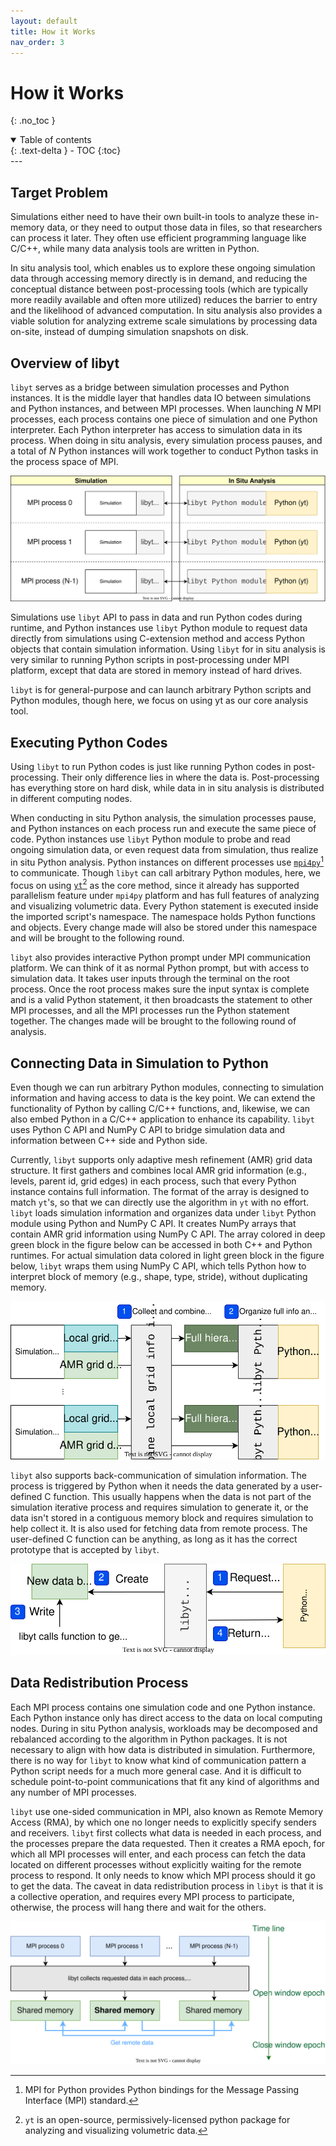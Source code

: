 ```yaml
---
layout: default
title: How it Works
nav_order: 3
---
```

# How it Works
{: .no_toc }
<details open markdown="block">
  <summary>
    Table of contents
  </summary>
  {: .text-delta }
- TOC
{:toc}
</details>
---

## Target Problem

Simulations either need to have their own built-in tools to analyze these in-memory data,
or they need to output those data in files, so that researchers can process it later. They
often use efficient programming language like C/C++, while many data analysis tools are
written in Python.

In situ analysis tool, which enables us to explore these ongoing simulation data through
accessing memory directly is in demand, and reducing the conceptual distance between post-processing tools (which are typically more readily available and often more utilized) reduces
the barrier to entry and the likelihood of advanced computation. In situ analysis also provides
a viable solution for analyzing extreme scale simulations by processing data on-site, instead
of dumping simulation snapshots on disk.

## Overview of libyt
`libyt` serves as a bridge between simulation processes and Python instances.
It is the middle layer that handles data IO between simulations and Python instances, and between MPI processes.
When launching *N* MPI processes, each process contains one piece of simulation and one Python interpreter. 
Each Python interpreter has access to simulation data in its process.
When doing in situ analysis, every simulation process pauses, and a total of *N* Python instances will work together to conduct Python tasks in the process space of MPI.

![](_static/svg/Overview.svg)

Simulations use `libyt` API to pass in data and run Python codes during runtime,
and Python instances use `libyt` Python module to request data directly from simulations
using C-extension method and access Python objects that contain simulation information. 
Using `libyt` for in situ analysis is very similar to running Python scripts in post-processing
under MPI platform, except that data are stored in memory instead of hard drives.

`libyt` is for general-purpose and can launch arbitrary Python scripts and Python modules,
though here, we focus on using yt as our core analysis tool.

## Executing Python Codes 

Using `libyt` to run Python codes is just like running Python codes in post-processing.
Their only difference lies in where the data is.
Post-processing has everything store on hard disk, while data in in situ analysis is distributed
in different computing nodes.

When conducting in situ Python analysis, the simulation processes pause,
and Python instances on each process run and execute the same piece of code. 
Python instances use `libyt` Python module to probe and read ongoing simulation data, 
or even request data from simulation, thus realize in situ Python analysis. 
Python instances on different processes use [`mpi4py`](https://mpi4py.readthedocs.io/en/stable/)[^1] to communicate.
Though `libyt` can call arbitrary Python modules, here, we focus on using [`yt`](https://yt-project.org/)[^2] as the core method, 
since it already has supported parallelism feature under `mpi4py` platform and has full features of analyzing
and visualizing volumetric data.
Every Python statement is executed inside the imported script's namespace.
The namespace holds Python functions and objects. Every change made will also be stored under this
namespace and will be brought to the following round.

`libyt` also provides interactive Python prompt under MPI communication platform. 
We can think of it as normal Python prompt, but with access to simulation data.
It takes user inputs through the terminal on the root process. 
Once the root process makes sure the input syntax is complete and is a valid Python statement, 
it then broadcasts the statement to other MPI processes, and all the MPI processes run the Python statement together. 
The changes made will be brought to the following round of analysis.

[^1]: MPI for Python provides Python bindings for the Message Passing Interface (MPI) standard.

[^2]: `yt` is an open-source, permissively-licensed python package for analyzing and visualizing volumetric data.

## Connecting Data in Simulation to Python

Even though we can run arbitrary Python modules, connecting to simulation information and having access to data is the key point. 
We can extend the functionality of Python by calling C/C++ functions, and, likewise, 
we can also embed Python in a C/C++ application to enhance its capability. 
`libyt` uses Python C API and NumPy C API to bridge simulation data and information between C++ side and Python side.

Currently, `libyt` supports only adaptive mesh refinement (AMR) grid data structure.
It first gathers and combines local AMR grid information
(e.g., levels, parent id, grid edges) in each process, such that every Python instance contains
full information.
The format of the array is designed to match `yt`'s, so that we can directly use the algorithm in `yt` with no effort.
`libyt` loads simulation information and organizes data under `libyt` Python module using Python and 
NumPy C API. 
It creates NumPy arrays that contain AMR grid information using NumPy C API. 
The array colored in deep green block in the figure below can be accessed in both C++ and Python runtimes. 
For actual simulation data colored in light green block in the figure below, `libyt` wraps them using NumPy C API, 
which tells Python how to interpret block of memory (e.g., shape, type, stride), without duplicating memory. 

![](_static/svg/PassInData.svg)

`libyt` also supports back-communication of simulation information.
The process is triggered by Python when it needs the data generated by a user-defined C function. 
This usually happens when the data is not part of the simulation iterative process and requires simulation to generate it, or the data isn't stored in a contiguous memory block and requires simulation to help collect it.
It is also used for fetching data from remote process.
The user-defined C function can be anything, as long as it has the correct prototype that is accepted by `libyt`.

![](_static/svg/PythonAskData.svg)

## Data Redistribution Process

Each MPI process contains one simulation code and one Python instance.
Each Python instance only has direct access to the data on local computing nodes.
During in situ Python analysis, workloads may be decomposed and rebalanced according 
to the algorithm in Python packages. 
It is not necessary to align with how data is distributed in simulation.
Furthermore, there is no way for `libyt` to know what kind of communication pattern a Python script needs for a much more general case. And it is difficult to schedule point-to-point communications that fit any kind of algorithms and any number of MPI processes. 

`libyt` use one-sided communication in MPI, also known as Remote Memory Access (RMA), by which one no longer needs to explicitly specify senders and receivers.
`libyt` first collects what data is needed in each process, and the processes prepare the data requested.
Then it creates a RMA epoch, for which all MPI processes will enter, and each process can fetch the data
located on different processes without explicitly waiting for the remote process to respond. 
It only needs to know which MPI process should it go to get the data.
The caveat in data redistribution process in `libyt` is that it is a collective operation, and requires every
MPI process to participate, otherwise, the process will hang there and wait for the others. 

![](_static/svg/RMA.svg)
